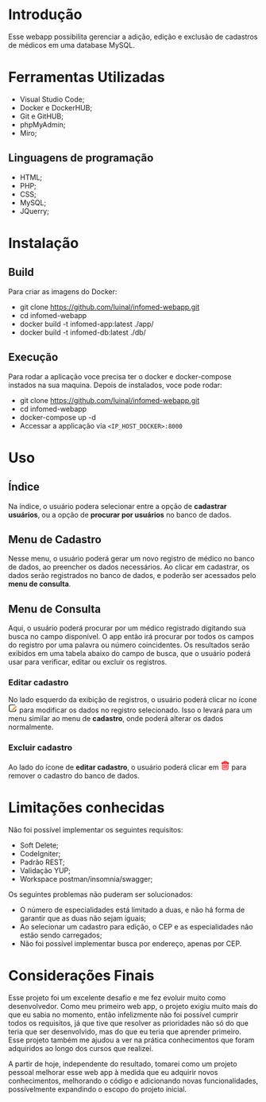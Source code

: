 # Introdução
Esse webapp possibilita gerenciar a adição, edição e exclusão de cadastros de médicos em uma database MySQL.

# Ferramentas Utilizadas
* Visual Studio Code;
* Docker e DockerHUB;
* Git e GitHUB;
* phpMyAdmin;
* Miro;

## Linguagens de programação
* HTML;
* PHP;
* CSS;
* MySQL;
* JQuerry;

# Instalação
## Build

Para criar as imagens do Docker:

- git clone https://github.com/luinal/infomed-webapp.git
- cd infomed-webapp
- docker build -t infomed-app:latest ./app/
- docker build -t infomed-db:latest ./db/

## Execução

Para rodar a aplicação voce precisa ter o docker e docker-compose instados na sua maquina. Depois de instalados, voce pode rodar:

- git clone https://github.com/luinal/infomed-webapp.git
- cd infomed-webapp
- docker-compose up -d
- Accessar a applicação via `<IP_HOST_DOCKER>:8000`

# Uso
## Índice
Na índice, o usuário podera selecionar entre a opção de **cadastrar usuários**, ou a opção de **procurar por usuários** no banco de dados.

## Menu de Cadastro
Nesse menu, o usuário poderá gerar um novo registro de médico no banco de dados, ao preencher os dados necessários. Ao clicar em cadastrar, os dados serão registrados no banco de dados, e poderão ser acessados pelo **menu de consulta**.

## Menu de Consulta
Aqui, o usuário poderá procurar por um médico registrado digitando sua busca no campo disponível. O app então irá procurar por todos os campos do registro por uma palavra ou número coincidentes. Os resultados serão exibidos em uma tabela abaixo do campo de busca, que o usuário poderá usar para verificar, editar ou excluir os registros.

### Editar cadastro
No lado esquerdo da exibição de registros, o usuário poderá clicar no ícone <img src="app/imagens/edit.png" width="18" height="18" title="editar"> para modificar os dados no registro selecionado. Isso o levará para um menu similar ao menu de **cadastro**, onde poderá alterar os dados normalmente.


### Excluir cadastro
Ao lado do ícone de **editar cadastro**, o usuário poderá clicar em <img src="app/imagens/delete.png" width="18" height="18" title="excluir"> para remover o cadastro do banco de dados.

# Limitações conhecidas
Não foi possível implementar os seguintes requisitos:
- Soft Delete;
- CodeIgniter;
- Padrão REST;
- Validação YUP;
- Workspace postman/insomnia/swagger;

Os seguintes problemas não puderam ser solucionados:
- O número de especialidades está limitado a duas, e não há forma de garantir que as duas não sejam iguais;
- Ao selecionar um cadastro para edição, o CEP e as especialidades não estão sendo carregados;
- Não foi possível implementar busca por endereço, apenas por CEP.

# Considerações Finais
Esse projeto foi um excelente desafio e me fez evoluir muito como desenvolvedor. Como meu primeiro web app, o projeto exigiu muito mais do que eu sabia no momento, então infelizmente não foi possível cumprir todos os requisitos, já que tive que resolver as prioridades não só do que teria que ser desenvolvido, mas do que eu teria que aprender primeiro. Esse projeto também me ajudou a ver na prática conhecimentos que foram adquiridos ao longo dos cursos que realizei.

A partir de hoje, independente do resultado, tomarei como um projeto pessoal melhorar esse web app à medida que eu adquirir novos conhecimentos, melhorando o código e adicionando novas funcionalidades, possívelmente expandindo o escopo do projeto inicial.